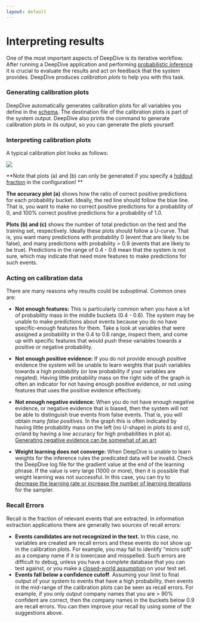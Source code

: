 ```yaml
---
layout: default
---
```


# Interpreting results

One of the most important aspects of DeepDive is its iterative workflow. After running a DeepDive application and performing [probabilistic inference](/doc/general/probabilistic_inference.html) it is crucial to evaluate the results and act on feedback that the system provides. DeepDive produces *calibration plots* to help you with this task.

### Generating calibration plots

DeepDive automatically generates calibration plots for all variables you define in the [schema](/doc/schema.html). The destination file of the calibration plots is part of the system output. DeepDive also prints the command to generate calibration plots in its output, so you can generate the plots yourself. 

### Interpreting calibration plots

A typical calibration plot looks as follows:

![]({{site.baseurl}}/images/calibration_example.png)

**Note that plots (a) and (b) can only be generated if you specify a [holdout fraction](/doc/calibration.html) in the configuration! **

**The accuracy plot (a)** shows how the ratio of correct positive predictions for each probability bucket. Ideally, the red line should follow the blue line. That is, you want to make no correct positive predictions for a probability of 0, and 100% correct positive predictions for a probability of 1.0.

**Plots (b) and (c)** shows the number of total prediction on the test and the training set, respectively. Ideally these plots should follow a U-curve. That is, you want many predictions with probability 0 (event that are likely to be false), and many predictions with probability > 0.9 (events that are likely to be true). Predictions in the range of 0.4 - 0.6 mean that the system is not sure, which may indicate that need more features to make predictions for such events.

### Acting on calibration data

There are many reasons why results could be suboptimal. Common ones are:

- **Not enough features:** This is particularly common when you have a lot of probability mass in the middle buckets (0.4 - 0.6). The system may be unable to make predictions about events because you do no have specific-enough features for them. Take a look at variables that were assigned a probability in the 0.4 to 0.6 range, inspect them, and come up with specific features that would push these variables towards a positive or negative probability.

- **Not enough positive evidence:** If you do not provide enough positive evidence the system will be unable to learn weights that push variables towards a high probability (or low probability if your variables are negated). Having little probability mass on the right side of the graph is often an indicator for not having enough positive evidence, or not using features that uses the positive evidence effectively.

- **Not enough negative evidence:** When you do not have enough negative evidence, or negative evidence that is biased, then the system will not be able to distinguish true events from false events. That is, you will obtain many *false positives*. In the graph this is often indicated by having little probability mass on the left (no U-shape) in plots b) and c), or/and by having a low accuracy for high probabilities in plot a). [Generating negative evidence can be somewhat of an art](/doc/general/generating_negative_examples.html)

- **Weight learning does not converge:** When DeepDive is unable to learn weights for the inference rules the predicated data will be invalid. Check the DeepDive log file for the gradient value at the end of the learning phrase. If the value is very large (1000 or more), then it is possible that weight learning was not successful. In this case, you can try to [decrease the learning rate or increase the number of learning iterations](/doc/performance.html) for the sampler. 


### Recall Errors

Recall is the fraction of relevant events that are extracted. In information extraction applications there are generally two sources of recall errors:

- **Events candidates are not recognized in the text.** In this case, no variables are created are recall errors and these events do not show up in the calibration plots. For example, you may fail to identify "micro soft" as a company name if it is lowercase and misspelled. Such errors are difficult to debug, unless you have a complete database that you can test  against, or you make a [closed-world assumption](Closed_world_assumption) on your test set.
- **Events fall below a confidence cutoff**. Assuming your limit to final output of your system to events that have a high probability, then events in the mid-range of the calibration plots can be seen as recall errors. For example, if you only output company names that you are > 90% confident are correct, then the company names in the buckets below 0.9 are recall errors. You can then improve your recall by using some of the suggestions above.




